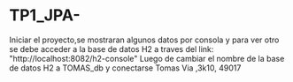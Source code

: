 # TP1_JPA-
Iniciar el proyecto,se mostraran algunos datos por consola y para ver otro se debe acceder a la base de datos H2 a traves del link:
"http://localhost:8082/h2-console"
Luego de cambiar el nombre de la base de datos H2 a TOMAS_db y conectarse
Tomas Via ,3k10, 49017

